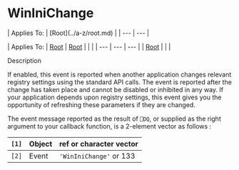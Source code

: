 




<h1 class="heading"><span class="name">WinIniChange</span></h1>
| Applies To: | [Root](../a-z/root.md) |
| --- | ---  |

| Applies To: | [Root](../a-z/root.md) | [Root](../a-z/root.md) |  |  |
| --- | --- | ---  |
| [Root](../a-z/root.md) |  |  |


Description


If enabled, this event is reported when another application changes relevant registry settings using the standard API calls. The event is reported after the change has taken place and cannot be disabled or inhibited in any way. If your application depends upon registry settings, this event gives you the opportunity of refreshing these parameters if they are changed.


The event message reported as the result of `⎕DQ`, or supplied as the right argument to your callback function, is a 2-element vector as follows :

| `[1]` | Object | ref or character vector |
| --- | --- | ---  |
| `[2]` | Event | `'WinIniChange'` or 133 |



